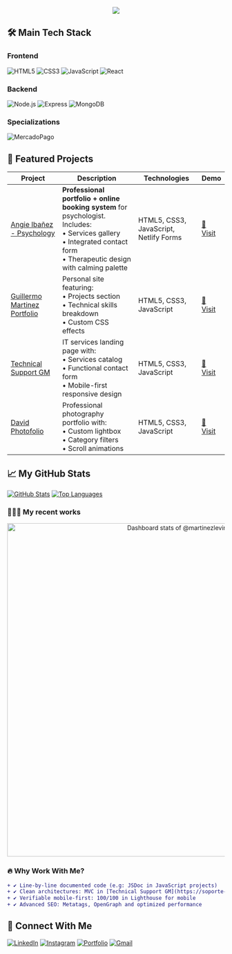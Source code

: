 <p align="center">
  <a href="https://github.com/martinezlevin">
    <img src="https://readme-typing-svg.herokuapp.com?font=JetBrains+Mono&weight=600&size=24&duration=4000&pause=1000&color=00B1EA&width=800&height=90&lines=🚀+I'm+Guillermo+Martinez;💻+Frontend+Developer+with+Backend+Skills;🎨+Responsive+UI+Specialist;⚙️+JavaScript+Expert+(React%2C+Node.js);🌐+REST+APIs+%26+MercadoPago+Integrations;✨+Passion+for+clean+%26+efficient+code">
  </a>
</p>

## 🛠️ Main Tech Stack

### Frontend
![HTML5](https://img.shields.io/badge/HTML5-E34F26?style=for-the-badge&logo=html5&logoColor=white)
![CSS3](https://img.shields.io/badge/CSS3-1572B6?style=for-the-badge&logo=css3&logoColor=white)
![JavaScript](https://img.shields.io/badge/JavaScript-F7DF1E?style=for-the-badge&logo=javascript&logoColor=black)
![React](https://img.shields.io/badge/React-20232A?style=for-the-badge&logo=react&logoColor=61DAFB)

### Backend
![Node.js](https://img.shields.io/badge/Node.js-339933?style=for-the-badge&logo=nodedotjs&logoColor=white)
![Express](https://img.shields.io/badge/Express.js-000000?style=for-the-badge&logo=express&logoColor=white)
![MongoDB](https://img.shields.io/badge/MongoDB-4EA94B?style=for-the-badge&logo=mongodb&logoColor=white)

### Specializations
![MercadoPago](https://img.shields.io/badge/MercadoPago-00B1EA?style=for-the-badge&logo=mercadopago&logoColor=white)

## 💼 Featured Projects

| Project | Description | Technologies | Demo |
|---------|-------------|--------------|------|
| [Angie Ibañez - Psychology](https://angie-ibanez.netlify.app/) | **Professional portfolio + online booking system** for psychologist. Includes:<br>• Services gallery<br>• Integrated contact form<br>• Therapeutic design with calming palette | HTML5, CSS3, JavaScript, Netlify Forms | [🔗 Visit](https://angie-ibanez.netlify.app/) |
| [Guillermo Martinez Portfolio](https://portfolio-guillermo-martinez.netlify.app/) | Personal site featuring:<br>• Projects section<br>• Technical skills breakdown<br>• Custom CSS effects | HTML5, CSS3, JavaScript | [🔗 Visit](https://portfolio-guillermo-martinez.netlify.app/) |
| [Technical Support GM](https://soporte-tecnico-gm.netlify.app/) | IT services landing page with:<br>• Services catalog<br>• Functional contact form<br>• Mobile-first responsive design | HTML5, CSS3, JavaScript | [🔗 Visit](https://soporte-tecnico-gm.netlify.app/) |
| [David Photofolio](https://david-photofolio.netlify.app/) | Professional photography portfolio with:<br>• Custom lightbox<br>• Category filters<br>• Scroll animations | HTML5, CSS3, JavaScript | [🔗 Visit](https://david-photofolio.netlify.app/) |

## 📈 My GitHub Stats

<!-- Made with [OSS Insight](https://ossinsight.io/) -->
[![GitHub Stats](https://github-readme-stats.vercel.app/api?username=martinezlevin&show_icons=true&theme=radical&hide_title=true)](https://github.com/martinezlevin)
[![Top Languages](https://github-readme-stats.vercel.app/api/top-langs/?username=martinezlevin&layout=compact&theme=radical&hide_border=true)](https://github.com/martinezlevin)

### 👨🏻‍💻 My recent works

<!-- Copy-paste in your Readme.md file -->
<div align="center">
<a href="https://next.ossinsight.io/widgets/official/compose-user-dashboard-stats?user_id=110195029" target="_blank" style="display: block" align="center">
  <picture>
    <source media="(prefers-color-scheme: dark)" srcset="https://next.ossinsight.io/widgets/official/compose-user-dashboard-stats/thumbnail.png?user_id=110195029&image_size=auto&color_scheme=dark" width="771" height="auto">
    <img alt="Dashboard stats of @martinezlevin" src="https://next.ossinsight.io/widgets/official/compose-user-dashboard-stats/thumbnail.png?user_id=110195029&image_size=auto&color_scheme=light" width="771" height="auto">
  </picture>
</a>
</div>
<!-- Made with [OSS Insight](https://ossinsight.io/) -->

### 🔥 Why Work With Me?

```diff
+ ✔️ Line-by-line documented code (e.g: JSDoc in JavaScript projects)
+ ✔️ Clean architectures: MVC in [Technical Support GM](https://soporte-tecnico-gm.netlify.app/)
+ ✔️ Verifiable mobile-first: 100/100 in Lighthouse for mobile
+ ✔️ Advanced SEO: Metatags, OpenGraph and optimized performance
```
## 🌟 Connect With Me

[![LinkedIn](https://img.shields.io/badge/LinkedIn-0077B5?style=for-the-badge&logo=linkedin&logoColor=white)](https://www.linkedin.com/in/martinezlevin/)
[![Instagram](https://img.shields.io/badge/Instagram-E4405F?style=for-the-badge&logo=instagram&logoColor=white)](https://www.instagram.com/guillemartinezlevin/)
[![Portfolio](https://img.shields.io/badge/Portfolio-FF5722?style=for-the-badge&logo=google-chrome&logoColor=white)](https://portfolio-guillermo-martinez.netlify.app/)
[![Gmail](https://img.shields.io/badge/Gmail-D14836?style=for-the-badge&logo=gmail&logoColor=white)](mailto:gdmlevin@gmail.com)
